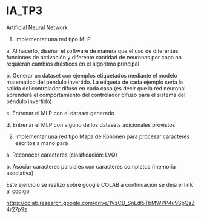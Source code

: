 # IA_TP3
Artificial Neural Network

1. Implementar una red tipo MLP.
  
  a. Al hacerlo, diseñar el software de manera que el uso de diferentes funciones de
activación y diferente cantidad de neuronas por capa no requieran cambios
drásticos en el algoritmo principal
  
  b. Generar un dataset con ejemplos etiquetados mediante el modelo matemático del
péndulo invertido. La etiqueta de cada ejemplo sería la salida del controlador
difuso en cada caso (es decir que la red neuronal aprenderá el comportamiento del
controlador difuso para el sistema del péndulo invertido)
  
  c. Entrenar el MLP con el dataset generado
  
  d. Entrenar el MLP con alguno de los datasets adicionales provistos

2. Implementar una red tipo Mapa de Kohonen para procesar caracteres escritos a mano para

a. Reconocer caracteres (clasificación: LVQ)

b. Asociar caracteres parciales con caracteres completos (memoria asociativa)

Este ejercicio se realizo sobre google COLAB a continuacion se deja el link al codigo 

https://colab.research.google.com/drive/1VzCB_SnLdl5TbMWPP4u9SpQsZ4r27p9z
